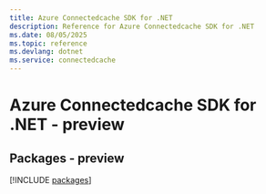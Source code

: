 ```yaml
---
title: Azure Connectedcache SDK for .NET
description: Reference for Azure Connectedcache SDK for .NET
ms.date: 08/05/2025
ms.topic: reference
ms.devlang: dotnet
ms.service: connectedcache
---
```

# Azure Connectedcache SDK for .NET - preview
## Packages - preview
[!INCLUDE [packages](connectedcache-index.md)]